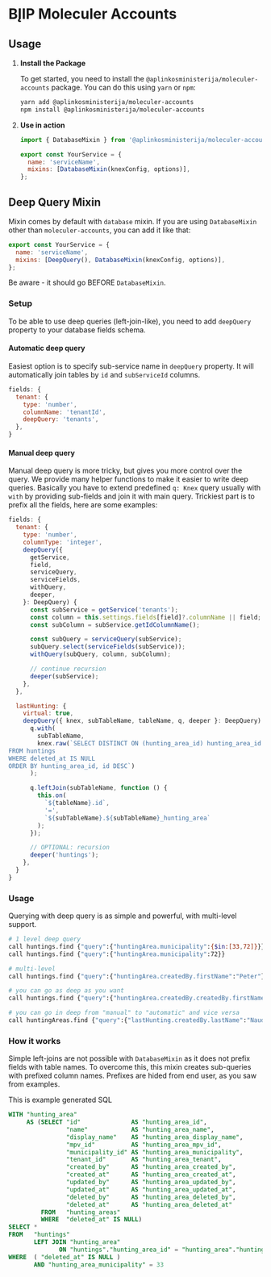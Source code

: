 # BĮIP Moleculer Accounts

## Usage

1. **Install the Package**

   To get started, you need to install the `@aplinkosministerija/moleculer-accounts` package. You can do this using `yarn` or `npm`:

   ```bash
   yarn add @aplinkosministerija/moleculer-accounts
   npm install @aplinkosministerija/moleculer-accounts
   ```

2. **Use in action**

   ```js
   import { DatabaseMixin } from '@aplinkosministerija/moleculer-accounts';

   export const YourService = {
     name: 'serviceName',
     mixins: [DatabaseMixin(knexConfig, options)],
   };
   ```

## Deep Query Mixin

Mixin comes by default with `database` mixin. If you are using `DatabaseMixin` other than `moleculer-accounts`, you can add it like that:

```js
export const YourService = {
  name: 'serviceName',
  mixins: [DeepQuery(), DatabaseMixin(knexConfig, options)],
};
```

Be aware - it should go BEFORE `DatabaseMixin`.

### Setup

To be able to use deep queries (left-join-like), you need to add `deepQuery` property to your database fields schema.

#### Automatic deep query

Easiest option is to specify sub-service name in `deepQuery` property. It will automatically join tables by `id` and `subServiceId` columns.

```js
fields: {
  tenant: {
    type: 'number',
    columnName: 'tenantId',
    deepQuery: 'tenants',
  },
}
```

#### Manual deep query

Manual deep query is more tricky, but gives you more control over the query.
We provide many helper functions to make it easier to write deep queries.
Basically you have to extend predefined `q: Knex` query usually with `with` by providing sub-fields and join it with main query.
Trickiest part is to prefix all the fields, here are some examples:

```js
fields: {
  tenant: {
    type: 'number',
    columnType: 'integer',
    deepQuery({
      getService,
      field,
      serviceQuery,
      serviceFields,
      withQuery,
      deeper,
    }: DeepQuery) {
      const subService = getService('tenants');
      const column = this.settings.fields[field]?.columnName || field;
      const subColumn = subService.getIdColumnName();

      const subQuery = serviceQuery(subService);
      subQuery.select(serviceFields(subService));
      withQuery(subQuery, column, subColumn);

      // continue recursion
      deeper(subService);
    },
  },

  lastHunting: {
    virtual: true,
    deepQuery({ knex, subTableName, tableName, q, deeper }: DeepQuery) {
      q.with(
        subTableName,
        knex.raw(`SELECT DISTINCT ON (hunting_area_id) hunting_area_id as ${subTableName}_hunting_area, status as ${subTableName}_status, created_by as ${subTableName}_created_by
FROM huntings
WHERE deleted_at IS NULL
ORDER BY hunting_area_id, id DESC`)
      );

      q.leftJoin(subTableName, function () {
        this.on(
          `${tableName}.id`,
          '=',
          `${subTableName}.${subTableName}_hunting_area`
        );
      });

      // OPTIONAL: recursion
      deeper('huntings');
    },
  }
}
```

### Usage

Querying with deep query is as simple and powerful, with multi-level support.

```bash
# 1 level deep query
call huntings.find {"query":{"huntingArea.municipality":{$in:[33,72]}}}
call huntings.find {"query":{"huntingArea.municipality":72}}

# multi-level
call huntings.find {"query":{"huntingArea.createdBy.firstName":"Peter"}}

# you can go as deep as you want
call huntings.find {"query":{"huntingArea.createdBy.createdBy.firstName":"John"}}

# you can go in deep from "manual" to "automatic" and vice versa
call huntingAreas.find {"query":{"lastHunting.createdBy.lastName":"Naudotojas"}}
```

### How it works

Simple left-joins are not possible with `DatabaseMixin` as it does not prefix fields with table names. To overcome this, this mixin creates sub-queries with prefixed column names. Prefixes are hided from end user, as you saw from examples.

This is example generated SQL

```sql
WITH "hunting_area"
     AS (SELECT "id"              AS "hunting_area_id",
                "name"            AS "hunting_area_name",
                "display_name"    AS "hunting_area_display_name",
                "mpv_id"          AS "hunting_area_mpv_id",
                "municipality_id" AS "hunting_area_municipality",
                "tenant_id"       AS "hunting_area_tenant",
                "created_by"      AS "hunting_area_created_by",
                "created_at"      AS "hunting_area_created_at",
                "updated_by"      AS "hunting_area_updated_by",
                "updated_at"      AS "hunting_area_updated_at",
                "deleted_by"      AS "hunting_area_deleted_by",
                "deleted_at"      AS "hunting_area_deleted_at"
         FROM   "hunting_areas"
         WHERE  "deleted_at" IS NULL)
SELECT *
FROM   "huntings"
       LEFT JOIN "hunting_area"
              ON "huntings"."hunting_area_id" = "hunting_area"."hunting_area_id"
WHERE  ( "deleted_at" IS NULL )
       AND "hunting_area_municipality" = 33
```
